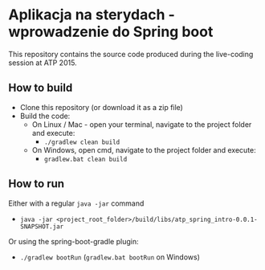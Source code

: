 # Aplikacja na sterydach - wprowadzenie do Spring boot

This repository contains the source code produced during the live-coding session at ATP 2015.

## How to build

- Clone this repository (or download it as a zip file)
- Build the code:
    - On Linux / Mac - open your terminal, navigate to the project folder and execute:
        - `./gradlew clean build`
    - On Windows, open cmd, navigate to the project folder and execute:
        - `gradlew.bat clean build`
        
## How to run

Either with a regular `java -jar` command
- `java -jar <project_root_folder>/build/libs/atp_spring_intro-0.0.1-SNAPSHOT.jar`

Or using the spring-boot-gradle plugin:
- `./gradlew bootRun` (`gradlew.bat bootRun` on Windows)

